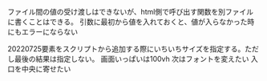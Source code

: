 ファイル間の値の受け渡しはできないが、html側で呼び出す関数を別ファイルに書くことはできる。
引数に最初から値を入れておくと、値が入らなかった時にもエラーにならない

20220725要素をスクリプトから追加する際にいちいちサイズを指定する。ただし最後の結果は指定しない。
画面いっぱいは100vh
次はフォントを変えたい
入口を中央に寄せたい